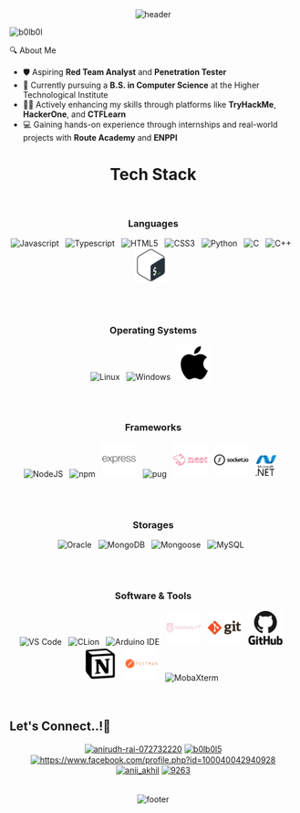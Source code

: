 <!-- HEADER -->
<div align="center" width="100">
  <img src="https://capsule-render.vercel.app/api?color=0:4B0082,50:8A2BE2,100:DDA0DD&height=250&section=header&text=Hi,%20I'm%20Ahmed%20Nabil&fontSize=30&type=waving&fontColor=fefefe&animation=fadeIn&fontAlign=50&font=Courier%20New" alt="header"/>
</div>

  <p align="left"> <img src="https://komarev.com/ghpvc/?username=b0lb0l&label=Profile%20views&color=blueviolet&style=flat" alt="b0lb0l" /> </p>
🔍 About Me

- 🛡️ Aspiring **Red Team Analyst** and **Penetration Tester**
- 🌱 Currently pursuing a **B.S. in Computer Science** at the Higher Technological Institute
- 👨‍🏫 Actively enhancing my skills through platforms like **TryHackMe**, **HackerOne**, and **CTFLearn**
- 💻 Gaining hands-on experience through internships and real-world projects with **Route Academy** and **ENPPI**

<!-- STACK -->
<div align="center" width="100">
  <h1>Tech Stack</h1>
  <br>
  <!-- Languages -->
  <h3>Languages</h3>
  <img src="https://cdn.jsdelivr.net/gh/devicons/devicon@latest/icons/javascript/javascript-original.svg" width="60px" alt="Javascript">&nbsp;&nbsp;
  <img src="https://cdn.jsdelivr.net/gh/devicons/devicon@latest/icons/typescript/typescript-original.svg" width="60px" alt="Typescript">&nbsp;&nbsp;
  <img src="https://cdn.jsdelivr.net/gh/devicons/devicon@latest/icons/html5/html5-original-wordmark.svg" width="60px" alt="HTML5">&nbsp;&nbsp;
  <img src="https://cdn.jsdelivr.net/gh/devicons/devicon@latest/icons/css3/css3-original-wordmark.svg" width="60px" alt="CSS3">&nbsp;&nbsp;
  <img src="https://cdn.jsdelivr.net/gh/devicons/devicon@latest/icons/python/python-original-wordmark.svg" width="60px" alt="Python">&nbsp;&nbsp;
  <img src="https://cdn.jsdelivr.net/gh/devicons/devicon@latest/icons/c/c-original.svg" width="60px" alt="C">&nbsp;&nbsp;
  <img src="https://cdn.jsdelivr.net/gh/devicons/devicon@latest/icons/cplusplus/cplusplus-original.svg" width="60px" alt="C++">&nbsp;&nbsp;
  <img src="https://github.com/devicons/devicon/blob/master/icons/bash/bash-original.svg" width="60px" alt="Bash">&nbsp;&nbsp;
  

<br><br>
  <!-- Operating Systems -->
  <h3>Operating Systems</h3>
  <img src="https://cdn.jsdelivr.net/gh/devicons/devicon@latest/icons/linux/linux-original.svg" width="60px" alt="Linux">&nbsp;&nbsp;
  <img src="https://cdn.jsdelivr.net/gh/devicons/devicon@latest/icons/windows8/windows8-original.svg" width="60px" alt="Windows">&nbsp;&nbsp;
  <img src="https://github.com/devicons/devicon/blob/master/icons/apple/apple-original.svg" width="60px" alt="Apple">&nbsp;&nbsp;

<br><br>
  <!-- Frameworks -->
  <h3>Frameworks</h3>
  <img src="https://cdn.jsdelivr.net/gh/devicons/devicon@latest/icons/nodejs/nodejs-original-wordmark.svg" width="60px" alt="NodeJS">&nbsp;&nbsp;
  <img src="https://cdn.jsdelivr.net/gh/devicons/devicon@latest/icons/npm/npm-original-wordmark.svg" width="60px" alt="npm">&nbsp;&nbsp;
  <img src="https://github.com/devicons/devicon/blob/master/icons/express/express-original-wordmark.svg" width="60px" alt="Express">&nbsp;&nbsp;
  <img src="https://cdn.worldvectorlogo.com/logos/pug.svg" alt="pug" width="40" height="40"/>&nbsp;&nbsp;
  <img src="https://github.com/devicons/devicon/blob/master/icons/nestjs/nestjs-line-wordmark.svg" width="60px" alt="NestJS">&nbsp;&nbsp;
  <img src="https://github.com/devicons/devicon/blob/master/icons/socketio/socketio-original-wordmark.svg" width="60px" alt="Socketio">&nbsp;&nbsp;
  <img src="https://raw.githubusercontent.com/devicons/devicon/master/icons/dot-net/dot-net-original-wordmark.svg" alt="dotnet" width="40" height="40"/>&nbsp;&nbsp;
  

<br><br>
  <!-- Storages -->
  <h3>Storages</h3>
  <img src="https://cdn.jsdelivr.net/gh/devicons/devicon@latest/icons/oracle/oracle-original.svg" width="60px" alt="Oracle">&nbsp;&nbsp;
  <img src="https://cdn.jsdelivr.net/gh/devicons/devicon@latest/icons/mongodb/mongodb-original-wordmark.svg" width="60px" alt="MongoDB">&nbsp;&nbsp;
  <img src="https://cdn.jsdelivr.net/gh/devicons/devicon@latest/icons/mongoose/mongoose-original.svg" width="60px" alt="Mongoose">&nbsp;&nbsp;
  <img src="https://cdn.jsdelivr.net/gh/devicons/devicon@latest/icons/mysql/mysql-original-wordmark.svg" width="60px" alt="MySQL">&nbsp;&nbsp;

<br><br>
  <!-- Software & Solutions platforms -->
  <h3>Software & Tools</h3>
  <img src="https://cdn.jsdelivr.net/gh/devicons/devicon@latest/icons/vscode/vscode-original-wordmark.svg" width="60px" alt="VS Code">&nbsp;&nbsp;
  <img src="https://cdn.jsdelivr.net/gh/devicons/devicon@latest/icons/clion/clion-original.svg" width="60px" alt="CLion">&nbsp;&nbsp;
  <img src="https://cdn.jsdelivr.net/gh/devicons/devicon@latest/icons/arduino/arduino-original-wordmark.svg" width="60px" alt="Arduino IDE">&nbsp;&nbsp;
  <img src="https://github.com/devicons/devicon/blob/master/icons/raspberrypi/raspberrypi-line-wordmark.svg" width="60px" alt="Raspberrypi">&nbsp;&nbsp;
  <img src="https://github.com/devicons/devicon/blob/master/icons/git/git-original-wordmark.svg" width="60px" alt="Git">&nbsp;&nbsp;
  <img src="https://github.com/devicons/devicon/blob/master/icons/github/github-original-wordmark.svg" width="60px" alt="Github">&nbsp;&nbsp;
  <img src="https://github.com/devicons/devicon/blob/master/icons/notion/notion-original.svg" width="60px" alt="Notion">&nbsp;&nbsp;
  <img src="https://github.com/devicons/devicon/blob/master/icons/postman/postman-original-wordmark.svg" width="60px" alt="Postman">&nbsp;&nbsp;
  <img src="https://upload.wikimedia.org/wikipedia/commons/a/af/MobaXterm_logo.png" width="60px" alt="MobaXterm">&nbsp;&nbsp;



</div>

</br>
</br>

## <b> Let's Connect..!🤝</b>
<div align="center">
  <a href="https://www.linkedin.com/in/ahmed-nabil-b0lb0l/" target="blank"><img align="center" src="https://raw.githubusercontent.com/rahuldkjain/github-profile-readme-generator/master/src/images/icons/Social/linked-in-alt.svg" alt="anirudh-rai-072732220" height="30" width="40" /></a>
  <a href="https://twitter.com/b0lb0l5" target="blank"><img align="center" src="https://raw.githubusercontent.com/rahuldkjain/github-profile-readme-generator/master/src/images/icons/Social/twitter.svg" alt="b0lb0l5" height="30" width="40" /></a>
  <a href="https://fb.com/https://www.facebook.com/profile.php?id=100040042940928" target="blank"><img align="center" src="https://raw.githubusercontent.com/rahuldkjain/github-profile-readme-generator/master/src/images/icons/Social/facebook.svg" alt="https://www.facebook.com/profile.php?id=100040042940928" height="30" width="40" /></a>
  <a href="https://www.instagram.com/_aahmeed_nnabiil_/" target="blank"><img align="center" src="https://raw.githubusercontent.com/rahuldkjain/github-profile-readme-generator/master/src/images/icons/Social/instagram.svg" alt="anii_akhil" height="30" width="40" /></a>
  <a href="https://discord.gg/9263" target="blank"><img align="center" src="https://raw.githubusercontent.com/rahuldkjain/github-profile-readme-generator/master/src/images/icons/Social/discord.svg" alt="9263" height="30" width="40" /></a>
</div>
<br><br>




<!-- FOOTER -->
<div align="center" width="100">
  <img src="https://capsule-render.vercel.app/api?color=0:4B0082,50:8A2BE2,100:DDA0DD&height=100&section=footer&fontSize=30&type=waving&fontColor=fefefe" alt="footer" />
</div>

<!--
USED:
1. Markdown: https://github.github.com/gfm/
2. Icons: https://github.com/devicons/devicon/tree/v2.14.0/icons
3. Header/Footer: https://github.com/kyechan99/capsule-render
4. GitHub streak: https://github-readme-streak-stats.herokuapp.com/demo/
5. GitHub trophy: https://github.com/ryo-ma/github-profile-trophy
6. Badges: https://shields.io
-->
